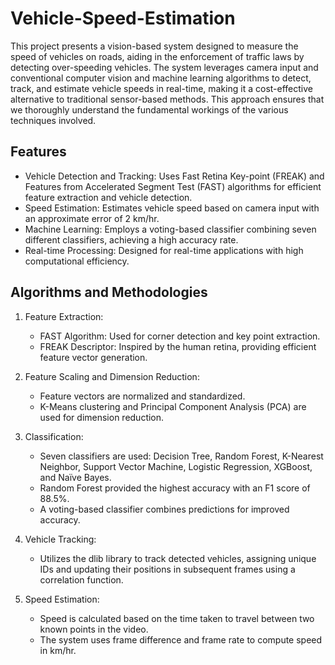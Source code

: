 # Vehicle-Speed-Estimation
This project presents a vision-based system designed to measure the speed of vehicles on roads, aiding in the enforcement of traffic laws by detecting over-speeding vehicles. The system leverages camera input and conventional computer vision and machine learning algorithms to detect, track, and estimate vehicle speeds in real-time, making it a cost-effective alternative to traditional sensor-based methods. This approach ensures that we thoroughly understand the fundamental workings of the various techniques involved.

## Features
* Vehicle Detection and Tracking: Uses Fast Retina Key-point (FREAK) and Features from Accelerated Segment Test (FAST) algorithms for efficient feature extraction and vehicle detection.
* Speed Estimation: Estimates vehicle speed based on camera input with an approximate error of 2 km/hr.
* Machine Learning: Employs a voting-based classifier combining seven different classifiers, achieving a high accuracy rate.
* Real-time Processing: Designed for real-time applications with high computational efficiency.

## Algorithms and Methodologies
1. Feature Extraction:
   * FAST Algorithm: Used for corner detection and key point extraction.
   * FREAK Descriptor: Inspired by the human retina, providing efficient feature vector generation.

2. Feature Scaling and Dimension Reduction:
   * Feature vectors are normalized and standardized.
   * K-Means clustering and Principal Component Analysis (PCA) are used for dimension reduction.

4. Classification:
   * Seven classifiers are used: Decision Tree, Random Forest, K-Nearest Neighbor, Support Vector Machine, Logistic Regression, XGBoost, and Naïve Bayes.
   * Random Forest provided the highest accuracy with an F1 score of 88.5%.
   * A voting-based classifier combines predictions for improved accuracy.

5. Vehicle Tracking:
   * Utilizes the dlib library to track detected vehicles, assigning unique IDs and updating their positions in subsequent frames using a correlation function.

6. Speed Estimation:
   * Speed is calculated based on the time taken to travel between two known points in the video.
   * The system uses frame difference and frame rate to compute speed in km/hr.



